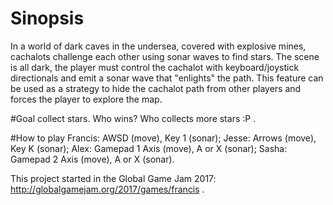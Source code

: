 # Sinopsis 
In a world of dark caves in the undersea, covered with explosive mines, cachalots challenge each other using sonar waves to find stars. The scene is all dark, the player must control the cachalot with keyboard/joystick directionals and emit a sonar wave that "enlights" the path. This feature can be used as a strategy to hide the cachalot path from other players and forces the player to explore the map. 

#Goal
collect stars. Who wins? Who collects more stars :P . 

#How to play
Francis: AWSD (move), Key 1 (sonar); 
Jesse: Arrows (move), Key K (sonar); 
Alex: Gamepad 1 Axis (move), A or X (sonar); 
Sasha: Gamepad 2 Axis (move), A or X (sonar).


This project started in the Global Game Jam 2017: http://globalgamejam.org/2017/games/francis .
